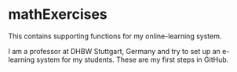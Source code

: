 # mathExercises
This contains supporting functions for my online-learning system.

I am a professor at DHBW Stuttgart, Germany and try to set up an e-learning system for my students. These are my first steps in GitHub.

